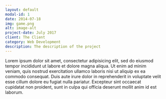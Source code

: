 ```yaml
---
layout: default
modal-id: 1
date: 2014-07-18
img: game.png
alt: image-alt
project-date: July 2017
client: The Client
category: Web Development
description: The description of the project
---
```


Lorem ipsum dolor sit amet, consectetur adipisicing elit, sed do eiusmod tempor incididunt ut labore et dolore magna aliqua. Ut enim ad minim veniam, quis nostrud exercitation ullamco laboris nisi ut aliquip ex ea commodo consequat. Duis aute irure dolor in reprehenderit in voluptate velit esse cillum dolore eu fugiat nulla pariatur. Excepteur sint occaecat cupidatat non proident, sunt in culpa qui officia deserunt mollit anim id est laborum.
